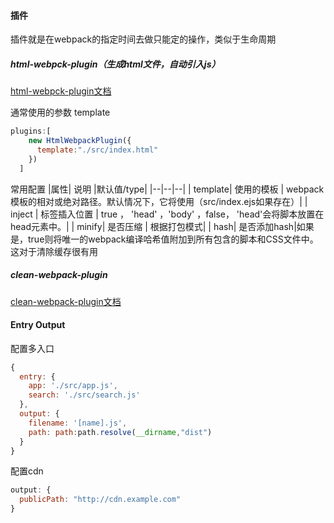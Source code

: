 

#### 插件
插件就是在webpack的指定时间去做只能定的操作，类似于生命周期
##### html-webpck-plugin（生成html文件，自动引入js）

[html-webpck-plugin文档](https://github.com/jantimon/html-webpack-plugin#configuration)

通常使用的参数 template

```javascript
plugins:[
    new HtmlWebpackPlugin({
      template:"./src/index.html"
    })
  ]
```
常用配置
|属性| 说明 |默认值/type|
|--|--|--|
|  template| 使用的模板 | webpack模板的相对或绝对路径。默认情况下，它将使用（src/index.ejs如果存在）|
|  inject	| 标签插入位置 | true ， 'head' ，'body' ，false， 'head'会将脚本放置在head元素中。|
|  minify| 是否压缩 | 根据打包模式|
|  hash| 是否添加hash|如果是，true则将唯一的webpack编译哈希值附加到所有包含的脚本和CSS文件中。这对于清除缓存很有用


##### clean-webpack-plugin
[clean-webpack-plugin文档](https://github.com/johnagan/clean-webpack-plugin)

#### Entry Output
配置多入口

```javascript
{
  entry: {
    app: './src/app.js',
    search: './src/search.js'
  },
  output: {
    filename: '[name].js',
    path: path:path.resolve(__dirname,"dist")
  }
}
```
配置cdn

```javascript
output: {
  publicPath: "http://cdn.example.com"
}
```